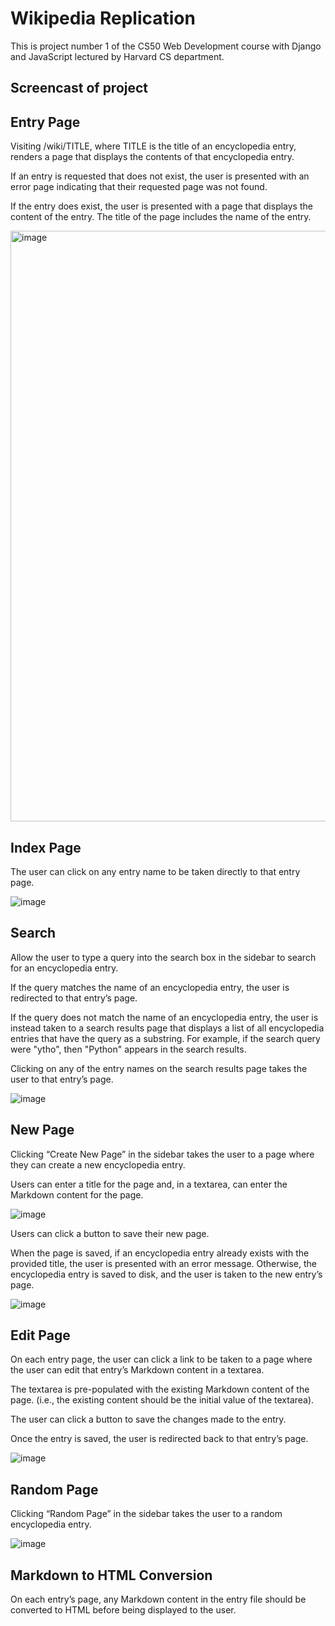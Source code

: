 # Wikipedia Replication
This is project number 1 of the CS50 Web Development course with Django and JavaScript lectured by Harvard CS department.

## Screencast of project

## Entry Page
Visiting /wiki/TITLE, where TITLE is the title of an encyclopedia entry, renders a page that displays the contents of that encyclopedia entry.

If an entry is requested that does not exist, the user is presented with an error page indicating that their requested page was not found.

If the entry does exist, the user is presented with a page that displays the content of the entry. The title of the page includes the name of the entry.

<img width="945" alt="image" src="https://github.com/Fernando-Urbano/cs50w-p1-wiki/assets/99626376/555a4ae3-2160-4273-b092-fba9ac7317e0">

## Index Page
The user can click on any entry name to be taken directly to that entry page.

![image](https://github.com/Fernando-Urbano/cs50w-p1-wiki/assets/99626376/7b1c7bda-0d86-4c87-a182-75c828c41b71)

## Search
Allow the user to type a query into the search box in the sidebar to search for an encyclopedia entry.

If the query matches the name of an encyclopedia entry, the user is redirected to that entry’s page.

If the query does not match the name of an encyclopedia entry, the user is instead taken to a search results page that displays a list of all encyclopedia entries that have the query as a substring. For example, if the search query were "ytho", then "Python" appears in the search results.

Clicking on any of the entry names on the search results page takes the user to that entry’s page.

![image](https://github.com/Fernando-Urbano/cs50w-p1-wiki/assets/99626376/6376eedb-a055-488e-b797-a4f16924f502)

## New Page
Clicking “Create New Page” in the sidebar takes the user to a page where they can create a new encyclopedia entry.

Users can enter a title for the page and, in a textarea, can enter the Markdown content for the page.

![image](https://github.com/Fernando-Urbano/cs50w-p1-wiki/assets/99626376/41f90f04-afba-48f7-b7a4-a054d77bf882)

Users can click a button to save their new page.

When the page is saved, if an encyclopedia entry already exists with the provided title, the user is presented with an error message. Otherwise, the encyclopedia entry is saved to disk, and the user is taken to the new entry’s page.

![image](https://github.com/Fernando-Urbano/cs50w-p1-wiki/assets/99626376/81d5871f-c349-4c5c-b74e-186fe1b1f715)

## Edit Page
On each entry page, the user can click a link to be taken to a page where the user can edit that entry’s Markdown content in a textarea.

The textarea is pre-populated with the existing Markdown content of the page. (i.e., the existing content should be the initial value of the textarea).

The user can click a button to save the changes made to the entry.

Once the entry is saved, the user is redirected back to that entry’s page.

![image](https://github.com/Fernando-Urbano/cs50w-p1-wiki/assets/99626376/bbe6b158-6808-4c30-9d83-9035b09abd97)

## Random Page
Clicking “Random Page” in the sidebar takes the user to a random encyclopedia entry.

![image](https://github.com/Fernando-Urbano/cs50w-p1-wiki/assets/99626376/4fb23d33-69ea-487b-bd21-794662fcf374)

## Markdown to HTML Conversion
On each entry’s page, any Markdown content in the entry file should be converted to HTML before being displayed to the user.



